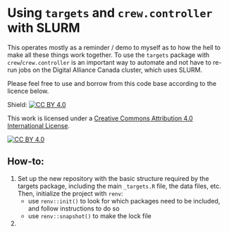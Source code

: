 # Using `targets` and `crew.controller` with SLURM

This operates mostly as a reminder / demo to myself as to how the hell to make all these things work together. To use the `targets` package with `crew`/`crew.controller` is an important way to automate and not have to re-run jobs on the Digital Alliance Canada cluster, which uses SLURM. 

Please feel free to use and borrow from this code base according to the licence below. 

Shield: [![CC BY 4.0][cc-by-shield]][cc-by]

This work is licensed under a
[Creative Commons Attribution 4.0 International License][cc-by].

[![CC BY 4.0][cc-by-image]][cc-by]

[cc-by]: http://creativecommons.org/licenses/by/4.0/
[cc-by-image]: https://i.creativecommons.org/l/by/4.0/88x31.png
[cc-by-shield]: https://img.shields.io/badge/License-CC%20BY%204.0-lightgrey.svg

## How-to:

1. Set up the new repository with the basic structure required by the targets package, including the main `_targets.R` file, the data files, etc. Then, initialize the project with `renv`:
   * use `renv::init()` to look for which packages need to be included, and follow instructions to do so
   * use `renv::snapshot()` to make the lock file
2. 





